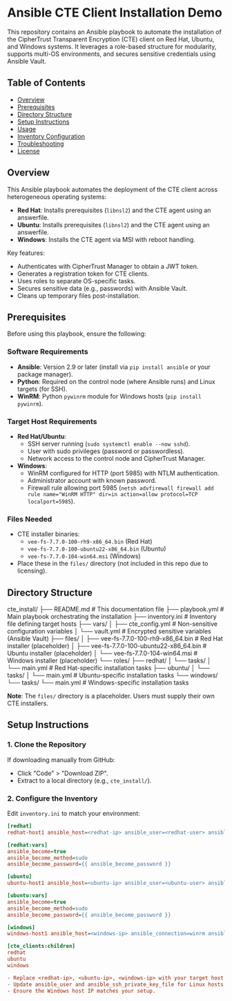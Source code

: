 # Ansible CTE Client Installation Demo

This repository contains an Ansible playbook to automate the installation of the CipherTrust Transparent Encryption (CTE) client on Red Hat, Ubuntu, and Windows systems. It leverages a role-based structure for modularity, supports multi-OS environments, and secures sensitive credentials using Ansible Vault.

## Table of Contents

- [Overview](#overview)
- [Prerequisites](#prerequisites)
- [Directory Structure](#directory-structure)
- [Setup Instructions](#setup-instructions)
- [Usage](#usage)
- [Inventory Configuration](#inventory-configuration)
- [Troubleshooting](#troubleshooting)
- [License](#license)

## Overview

This Ansible playbook automates the deployment of the CTE client across heterogeneous operating systems:

- **Red Hat**: Installs prerequisites (`libnsl2`) and the CTE agent using an answerfile.
- **Ubuntu**: Installs prerequisites (`libnsl2`) and the CTE agent using an answerfile.
- **Windows**: Installs the CTE agent via MSI with reboot handling.

Key features:

- Authenticates with CipherTrust Manager to obtain a JWT token.
- Generates a registration token for CTE clients.
- Uses roles to separate OS-specific tasks.
- Secures sensitive data (e.g., passwords) with Ansible Vault.
- Cleans up temporary files post-installation.

## Prerequisites

Before using this playbook, ensure the following:

### Software Requirements

- **Ansible**: Version 2.9 or later (install via `pip install ansible` or your package manager).
- **Python**: Required on the control node (where Ansible runs) and Linux targets (for SSH).
- **WinRM**: Python `pywinrm` module for Windows hosts (`pip install pywinrm`).

### Target Host Requirements

- **Red Hat/Ubuntu**:
  - SSH server running (`sudo systemctl enable --now sshd`).
  - User with sudo privileges (password or passwordless).
  - Network access to the control node and CipherTrust Manager.
- **Windows**:
  - WinRM configured for HTTP (port 5985) with NTLM authentication.
  - Administrator account with known password.
  - Firewall rule allowing port 5985 (`netsh advfirewall firewall add rule name="WinRM HTTP" dir=in action=allow protocol=TCP localport=5985`).

### Files Needed

- CTE installer binaries:
  - `vee-fs-7.7.0-100-rh9-x86_64.bin` (Red Hat)
  - `vee-fs-7.7.0-100-ubuntu22-x86_64.bin` (Ubuntu)
  - `vee-fs-7.7.0-104-win64.msi` (Windows)
- Place these in the `files/` directory (not included in this repo due to licensing).

## Directory Structure
cte_install/
├── README.md              # This documentation file
├── playbook.yml           # Main playbook orchestrating the installation
├── inventory.ini          # Inventory file defining target hosts
├── vars/
│   ├── cte_config.yml     # Non-sensitive configuration variables
│   └── vault.yml          # Encrypted sensitive variables (Ansible Vault)
├── files/
│   ├── vee-fs-7.7.0-100-rh9-x86_64.bin    # Red Hat installer (placeholder)
│   ├── vee-fs-7.7.0-100-ubuntu22-x86_64.bin  # Ubuntu installer (placeholder)
│   └── vee-fs-7.7.0-104-win64.msi         # Windows installer (placeholder)
└── roles/
├── redhat/
│   └── tasks/
│       └── main.yml   # Red Hat-specific installation tasks
├── ubuntu/
│   └── tasks/
│       └── main.yml   # Ubuntu-specific installation tasks
└── windows/
└── tasks/
└── main.yml   # Windows-specific installation tasks


**Note**: The `files/` directory is a placeholder. Users must supply their own CTE installers.

## Setup Instructions

### 1. Clone the Repository

If downloading manually from GitHub:

- Click "Code" > "Download ZIP".
- Extract to a local directory (e.g., `cte_install/`).

### 2. Configure the Inventory

Edit `inventory.ini` to match your environment:

```ini
[redhat]
redhat-host1 ansible_host=<redhat-ip> ansible_user=<redhat-user> ansible_ssh_private_key_file=/path/to/redhat_key

[redhat:vars]
ansible_become=true
ansible_become_method=sudo
ansible_become_password={{ ansible_become_password }}

[ubuntu]
ubuntu-host1 ansible_host=<ubuntu-ip> ansible_user=<ubuntu-user> ansible_ssh_private_key_file=/path/to/ubuntu_key

[ubuntu:vars]
ansible_become=true
ansible_become_method=sudo
ansible_become_password={{ ansible_become_password }}

[windows]
windows-host1 ansible_host=<windows-ip> ansible_connection=winrm ansible_winrm_transport=ntlm ansible_port=5985 ansible_winrm_server_cert_validation=ignore

[cte_clients:children]
redhat
ubuntu
windows

- Replace <redhat-ip>, <ubuntu-ip>, <windows-ip> with your target host IPs (e.g., 10.10.10.18 for Windows).
- Update ansible_user and ansible_ssh_private_key_file for Linux hosts.
- Ensure the Windows host IP matches your setup.
